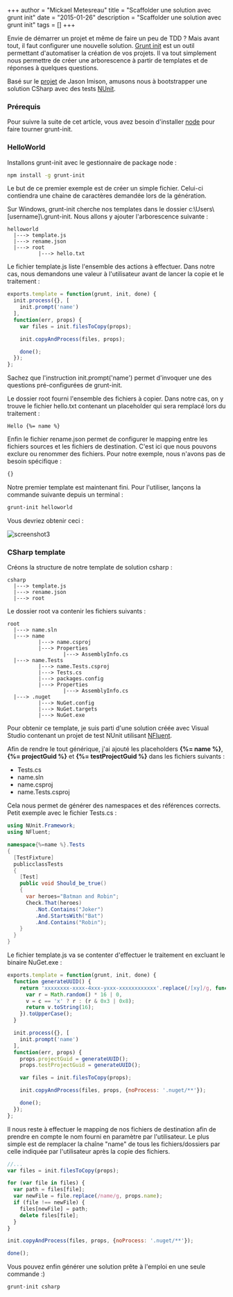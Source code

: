 +++
author = "Mickael Metesreau"
title = "Scaffolder une solution avec grunt init"
date = "2015-01-26"
description = "Scaffolder une solution avec grunt init"
tags = []
+++

Envie de démarrer un projet et même de faire un peu de TDD ? Mais avant tout, il faut configurer une nouvelle solution. [Grunt init](http://gruntjs.com/project-scaffolding) est un outil permettant d'automatiser la création de vos projets. Il va tout simplement nous permettre de créer une arborescence à partir de templates et de réponses à quelques questions.

Basé sur le [projet](https://github.com/nosami/grunt-init-csharpsolution) de Jason Imison, amusons nous à bootstrapper une solution CSharp avec des tests [NUnit](http://www.nunit.org/).

### Prérequis 

Pour suivre la suite de cet article, vous avez besoin d'installer [node](http://nodejs.org/) pour faire tourner grunt-init.

### HelloWorld 

Installons grunt-init avec le gestionnaire de package node :

``` bash
npm install -g grunt-init
```

Le but de ce premier exemple est de créer un simple fichier. Celui-ci contiendra une chaine de caractères demandée lors de la génération.

Sur Windows, grunt-init cherche nos templates dans le dossier c:\Users\\[username]\\.grunt-init. Nous allons y ajouter l'arborescence suivante :

```
helloworld
  |---> template.js
  |---> rename.json
  |---> root 
          |---> hello.txt
```

Le fichier template.js liste l'ensemble des actions à effectuer. Dans notre cas, nous demandons une valeur à l'utilisateur avant de lancer la copie et le traitement :

``` js
exports.template = function(grunt, init, done) {
  init.process({}, [
    init.prompt('name')
  ], 
  function(err, props) {
    var files = init.filesToCopy(props);

    init.copyAndProcess(files, props);

    done();
  });
};
```

Sachez que l'instruction init.prompt('name') permet d'invoquer une des questions pré-configurées de grunt-init.

Le dossier root fourni l'ensemble des fichiers à copier. Dans notre cas, on y trouve le fichier hello.txt contenant un placeholder qui sera remplacé lors du traitement :

```
Hello {%= name %}
```

Enfin le fichier rename.json permet de configurer le mapping entre les fichiers sources et les fichiers de destination. C'est ici que nous pouvons exclure ou renommer des fichiers. Pour notre exemple, nous n'avons pas de besoin spécifique :

``` js
{}
```

Notre premier template est maintenant fini. Pour l'utiliser, lançons la commande suivante depuis un terminal :

``` bash
grunt-init helloworld 
``` 

Vous devriez obtenir ceci :

![screenshot3](/images/posts/scaffolder-une-solution-avec-grunt-init/screenshot3.gif)


### CSharp template 

Créons la structure de notre template de solution csharp :

```
csharp
  |---> template.js
  |---> rename.json
  |---> root 
```

Le dossier root va contenir les fichiers suivants :

```
root
  |---> name.sln
  |---> name
          |---> name.csproj
          |---> Properties
                  |---> AssemblyInfo.cs
  |---> name.Tests
          |---> name.Tests.csproj
          |---> Tests.cs
          |---> packages.config
          |---> Properties
                  |---> AssemblyInfo.cs
  |---> .nuget 
          |---> NuGet.config
          |---> NuGet.targets
          |---> NuGet.exe
```

Pour obtenir ce template, je suis parti d'une solution créée avec Visual Studio contenant un projet de test NUnit utilisant [NFluent](http://www.n-fluent.net/). 

Afin de rendre le tout générique, j'ai ajouté les placeholders **{&#37;= name &#37;}**, **{&#37;= projectGuid &#37;}** et **{&#37;= testProjectGuid &#37;}** dans les fichiers suivants :

- Tests.cs 
- name.sln 
- name.csproj 
- name.Tests.csproj

Cela nous permet de générer des namespaces et des références corrects. Petit exemple avec le fichier Tests.cs :

``` csharp
using NUnit.Framework;
using NFluent;

namespace{%=name %}.Tests
{
  [TestFixture]
  publicclassTests
  {
    [Test]
    public void Should_be_true()
    {
      var heroes="Batman and Robin";
      Check.That(heroes)
         .Not.Contains("Joker")
         .And.StartsWith("Bat")
         .And.Contains("Robin");
    }
  }
}
``` 

Le fichier template.js va se contenter d'effectuer le traitement en excluant le binaire NuGet.exe :

``` js
exports.template = function(grunt, init, done) {
  function generateUUID() {
    return 'xxxxxxxx-xxxx-4xxx-yxxx-xxxxxxxxxxxx'.replace(/[xy]/g, function(c) {
      var r = Math.random() * 16 | 0,
      v = c == 'x' ? r : (r & 0x3 | 0x8);
      return v.toString(16);
    }).toUpperCase();
  }

  init.process({}, [
    init.prompt('name')
  ], 
  function(err, props) {
    props.projectGuid = generateUUID();
    props.testProjectGuid = generateUUID();

    var files = init.filesToCopy(props);

    init.copyAndProcess(files, props, {noProcess: '.nuget/**'});

    done();
  });
};
```

Il nous reste à effectuer le mapping de nos fichiers de destination afin de prendre en compte le nom fourni en paramètre par l'utilisateur. Le plus simple est de remplacer la chaîne "name" de tous les fichiers/dossiers par celle indiquée par l'utilisateur après la copie des fichiers.


``` js
//...
var files = init.filesToCopy(props);

for (var file in files) {
  var path = files[file];
  var newFile = file.replace(/name/g, props.name);
  if (file !== newFile) {
    files[newFile] = path;
    delete files[file];
  }
}

init.copyAndProcess(files, props, {noProcess: '.nuget/**'});

done();
```

Vous pouvez enfin générer une solution prête à l'emploi en une seule commande :)

``` bash
grunt-init csharp 
```
